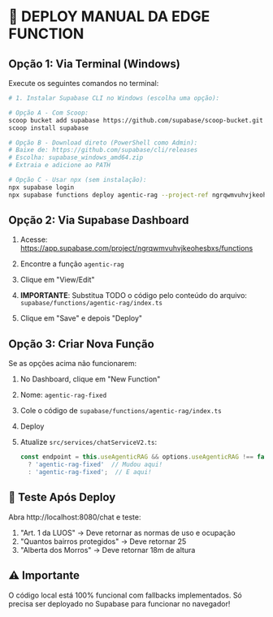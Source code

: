 # 🚀 DEPLOY MANUAL DA EDGE FUNCTION

## Opção 1: Via Terminal (Windows)

Execute os seguintes comandos no terminal:

```bash
# 1. Instalar Supabase CLI no Windows (escolha uma opção):

# Opção A - Com Scoop:
scoop bucket add supabase https://github.com/supabase/scoop-bucket.git
scoop install supabase

# Opção B - Download direto (PowerShell como Admin):
# Baixe de: https://github.com/supabase/cli/releases
# Escolha: supabase_windows_amd64.zip
# Extraia e adicione ao PATH

# Opção C - Usar npx (sem instalação):
npx supabase login
npx supabase functions deploy agentic-rag --project-ref ngrqwmvuhvjkeohesbxs
```

## Opção 2: Via Supabase Dashboard

1. Acesse: https://app.supabase.com/project/ngrqwmvuhvjkeohesbxs/functions

2. Encontre a função `agentic-rag`

3. Clique em "View/Edit"

4. **IMPORTANTE**: Substitua TODO o código pelo conteúdo do arquivo:
   `supabase/functions/agentic-rag/index.ts`

5. Clique em "Save" e depois "Deploy"

## Opção 3: Criar Nova Função

Se as opções acima não funcionarem:

1. No Dashboard, clique em "New Function"

2. Nome: `agentic-rag-fixed`

3. Cole o código de `supabase/functions/agentic-rag/index.ts`

4. Deploy

5. Atualize `src/services/chatServiceV2.ts`:
   ```typescript
   const endpoint = this.useAgenticRAG && options.useAgenticRAG !== false
     ? 'agentic-rag-fixed'  // Mudou aqui!
     : 'agentic-rag-fixed';  // E aqui!
   ```

## 🧪 Teste Após Deploy

Abra http://localhost:8080/chat e teste:

1. "Art. 1 da LUOS" → Deve retornar as normas de uso e ocupação
2. "Quantos bairros protegidos" → Deve retornar 25
3. "Alberta dos Morros" → Deve retornar 18m de altura

## ⚠️ Importante

O código local está 100% funcional com fallbacks implementados. 
Só precisa ser deployado no Supabase para funcionar no navegador!